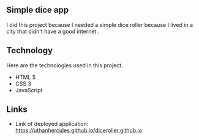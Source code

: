 ## Simple dice app
 
I did this project because I needed a simple dice roller because I lived in a city that didn't have a good internet .
 
## Technology 
Here are the technologies used in this project.
 
* HTML 5
* CSS 3
* JavaScript
  
## Links
 
  - Link of deployed application: https://uthanhercules.github.io/diceroller.github.io
